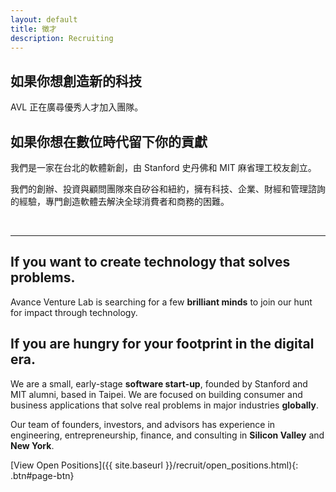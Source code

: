 ```yaml
---
layout: default
title: 徵才
description: Recruiting
---
```


## 如果你想創造新的科技

AVL 正在廣尋優秀人才加入團隊。

## 如果你想在數位時代留下你的貢獻

我們是一家在台北的軟體新創，由 Stanford 史丹佛和 MIT 麻省理工校友創立。

我們的創辦、投資與顧問團隊來自矽谷和紐約，擁有科技、企業、財經和管理諮詢的經驗，專門創造軟體去解決全球消費者和商務的困難。

<br>

---

## If you want to create technology that solves problems.

Avance Venture Lab is searching for a few **brilliant minds** to join our hunt for impact through technology.

## If you are hungry for your footprint in the digital era.

We are a small, early-stage **software start-up**, founded by Stanford and MIT alumni, based in Taipei. We are focused on building consumer and business applications that solve real problems in major industries **globally**.

Our team of founders, investors, and advisors has experience in engineering, entrepreneurship, finance, and consulting in **Silicon Valley** and **New York**.

[View Open Positions]({{ site.baseurl }}/recruit/open_positions.html){: .btn#page-btn}
